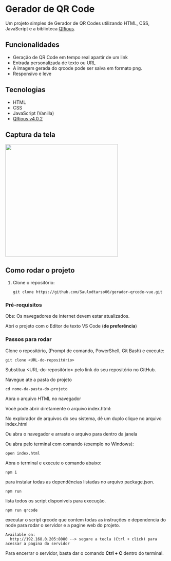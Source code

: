 # Gerador de QR Code

Um projeto simples de Gerador de QR Codes utilizando HTML, CSS, JavaScript e a biblioteca [QRious](https://github.com/neocotic/qrious).

## Funcionalidades

- Geração de QR Code em tempo real apartir de um link
- Entrada personalizada de texto ou URL
- A imagem gerada do qrcode pode ser salva em formato png.
- Responsivo e leve

## Tecnologias

- HTML
- CSS
- JavaScript (Vanilla)
- [QRious v4.0.2](https://github.com/neocotic/qrious)


## Captura da tela

<div align="left">
      <img src="https://github.com/user-attachments/assets/b3869775-0c9e-4100-a32f-364bd54dca30" width="350px"/> 
</div>

## Como rodar o projeto

1. Clone o repositório:
   ```
   git clone https://github.com/Saulodtarso06/gerador-qrcode-vue.git
   ```
### Pré-requisitos
Obs: Os navegadores de internet devem estar atualizados.

Abri o projeto com o Editor de texto VS Code (**de preferência**)

### Passos para rodar
Clone o repositório, (Prompt de comando, PowerShell, Git Bash) e execute:

```
git clone <URL-do-repositório>
```
Substitua <URL-do-repositório> pelo link do seu repositório no GitHub.

Navegue até a pasta do projeto

```
cd nome-da-pasta-do-projeto
```
Abra o arquivo HTML no navegador

Você pode abrir diretamente o arquivo index.html:

No explorador de arquivos do seu sistema, dê um duplo clique no arquivo index.html

Ou abra o navegador e arraste o arquivo para dentro da janela

Ou abra pelo terminal com comando (exemplo no Windows):
```
open index.html
```
Abra o terminal e execute o comando abaixo:
```
npm i
```
para instalar todas as dependências listadas no arquivo package.json.

```
npm run
```
lista todos os script disponiveis para execução.

```
npm run qrcode
```
executar o script qrcode que contem todas as instruções e dependencia do node para rodar o servidor e a pagine web do projeto.
```
Available on:
  http://192.168.0.205:8080 --> segure a tecla (Ctrl + click) para acessar a pagina do servidor
```
Para encerrar o servidor, basta dar o comando **Ctrl + C** dentro do terminal.
